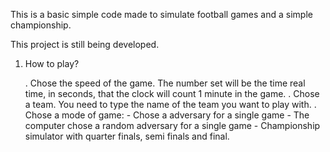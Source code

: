 This is a basic simple code made to simulate football games and a simple championship.

This project is still being developed.


1. How to play?

   . Chose the speed of the game. The number set will be the time real time, in seconds, that the clock will count 1 minute in the game.
   . Chose a team. You need to type the name of the team you want to play with.
   . Chose a mode of game:
       - Chose a adversary for a single game
       - The computer chose a random adversary for a single game
       - Championship simulator with quarter finals, semi finals and final.
   
   
